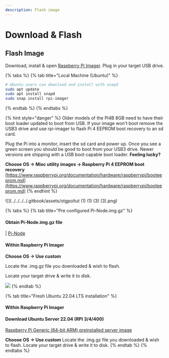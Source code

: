 ```yaml
---
description: Flash image
---
```


# Download & Flash

## Flash Image

Download, install & open [Raspberry Pi Imager](https://github.com/raspberrypi/rpi-imager/releases/latest). Plug in your target USB drive.

{% tabs %}
{% tab title="Local Machine (Ubuntu)" %}
```bash
# Ubuntu users can download and install with snapd
sudo apt update
sudo apt install snapd
sudo snap install rpi-imager
```
{% endtab %}
{% endtabs %}

{% hint style="danger" %}
Older models of the Pi4B 8GB need to have their boot loader updated to boot from USB. If your image won't boot remove the USB3 drive and use rpi-imager to flash Pi 4 EEPROM boot recovery to an sd card.

Plug the Pi into a monitor, insert the sd card and power up. Once you see a green screen you should be good to boot from your USB3 drive. Newer versions are shipping with a USB boot capable boot loader. **Feeling lucky?**

**Choose OS -> Misc utility images -> Raspberry Pi 4 EEPROM boot recovery** [https://www.raspberrypi.org/documentation/hardware/raspberrypi/booteeprom.md](https://www.raspberrypi.org/documentation/hardware/raspberrypi/booteeprom.md)
{% endhint %}

![](../../../../.gitbook/assets/otgpoltut (1) (1) (3) (3).png)

{% tabs %}
{% tab title="Pre configured Pi-Node.img.gz" %}
#### Obtain Pi-Node.img.gz file

| [Pi-Node](https://mainnet.adamantium.online/Pi-Node.img.gz)

#### Within Raspberry Pi Imager

**Choose OS -> Use custom**

Locate the .img.gz file you downloaded & wish to flash.

Locate your target drive & write it to disk.

![](../../../.gitbook/assets/custom\_os.png)
{% endtab %}

{% tab title="Fresh Ubuntu 22.04 LTS installation" %}
#### Within Raspberry Pi Imager

#### Download Ubuntu Server 22.04 (RPI 3/4/400)

[Raspberry Pi Generic (64-bit ARM) preinstalled server image](https://cdimage.ubuntu.com/ubuntu-server/daily-preinstalled/current/jammy-preinstalled-server-arm64+raspi.img.xz)

****Choose OS -> Use custom**** Locate the .img.gz file you downloaded & wish to flash. Locate your target drive & write it to disk.
{% endtab %}
{% endtabs %}
